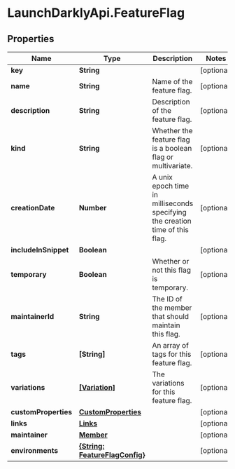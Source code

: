 # LaunchDarklyApi.FeatureFlag

## Properties
Name | Type | Description | Notes
------------ | ------------- | ------------- | -------------
**key** | **String** |  | [optional] 
**name** | **String** | Name of the feature flag. | [optional] 
**description** | **String** | Description of the feature flag. | [optional] 
**kind** | **String** | Whether the feature flag is a boolean flag or multivariate. | [optional] 
**creationDate** | **Number** | A unix epoch time in milliseconds specifying the creation time of this flag. | [optional] 
**includeInSnippet** | **Boolean** |  | [optional] 
**temporary** | **Boolean** | Whether or not this flag is temporary. | [optional] 
**maintainerId** | **String** | The ID of the member that should maintain this flag. | [optional] 
**tags** | **[String]** | An array of tags for this feature flag. | [optional] 
**variations** | [**[Variation]**](Variation.md) | The variations for this feature flag. | [optional] 
**customProperties** | [**CustomProperties**](CustomProperties.md) |  | [optional] 
**links** | [**Links**](Links.md) |  | [optional] 
**maintainer** | [**Member**](Member.md) |  | [optional] 
**environments** | [**{String: FeatureFlagConfig}**](FeatureFlagConfig.md) |  | [optional] 


